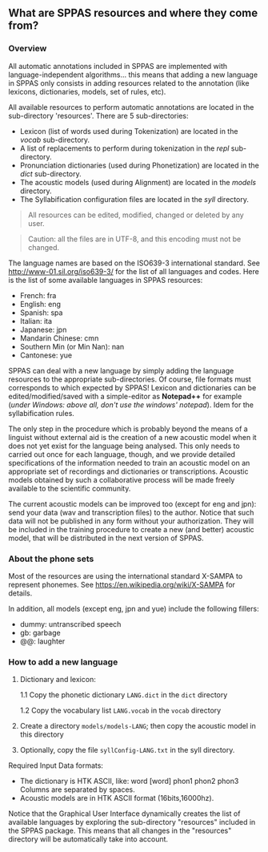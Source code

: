 ## What are SPPAS resources and where they come from?

### Overview

All automatic annotations included in SPPAS are implemented with
language-independent algorithms... this means that adding a new language
in SPPAS only consists in adding resources related to the annotation
(like lexicons, dictionaries, models, set of rules, etc).

All available resources to perform automatic annotations are located in
the sub-directory 'resources'. There are 5 sub-directories:

- Lexicon (list of words used during Tokenization) are located in the *vocab* sub-directory.
- A list of replacements to perform during tokenization in the *repl* sub-directory.
- Pronunciation dictionaries (used during Phonetization) are located in the *dict* sub-directory.
- The acoustic models (used during Alignment) are located in the *models* directory.
- The Syllabification configuration files are located in the *syll* directory.

> All resources can be edited, modified, changed or deleted by any user.

> Caution: all the files are in UTF-8, and this encoding must not be changed.

The language names are based on the ISO639-3 international standard.
See <http://www-01.sil.org/iso639-3/> for the list of all languages and codes.
Here is the list of some available languages in SPPAS resources:

- French: fra
- English: eng
- Spanish: spa
- Italian: ita
- Japanese: jpn
- Mandarin Chinese: cmn
- Southern Min (or Min Nan): nan
- Cantonese: yue

SPPAS can deal with a new language by simply adding the language resources
to the appropriate sub-directories.
Of course, file formats must corresponds to which expected by SPPAS!
Lexicon and dictionaries can be edited/modified/saved with a simple-editor as
**Notepad++** for example (*under Windows: above all, don't use the windows' notepad*).
Idem for the syllabification rules.

The only step in the procedure which is probably beyond the means of a linguist
without external aid is the creation of a new acoustic model when it does not
yet exist for the language being analysed. This only needs to carried out once
for each language, though, and we provide detailed specifications of
the information needed to train an acoustic model on an appropriate set of
recordings and dictionaries or transcriptions. Acoustic models obtained by such
a collaborative process will be made freely available to the scientific
community.

The current acoustic models can be improved too (except for eng and jpn):
send your data (wav and transcription files) to the author. Notice that
such data will not be published in any form without your authorization.
They will be included in the training procedure to create a new (and better)
acoustic model, that will be distributed in the next version of SPPAS.


### About the phone sets

Most of the resources are using the international standard
X-SAMPA to represent phonemes.
See <https://en.wikipedia.org/wiki/X-SAMPA> for details.

In addition, all models (except eng, jpn and yue) include the following fillers:

- dummy: untranscribed speech
- gb: garbage
- @@: laughter


### How to add a new language

1. Dictionary and lexicon:

    1.1 Copy the phonetic dictionary `LANG.dict` in the `dict` directory

    1.2 Copy the vocabulary list `LANG.vocab` in the `vocab` directory

2. Create a directory `models/models-LANG`; then copy the acoustic model
in this directory

3. Optionally, copy the file `syllConfig-LANG.txt` in the syll directory.

Required Input Data formats:

- The dictionary is HTK ASCII, like: word [word] phon1 phon2 phon3
Columns are separated by spaces.
- Acoustic models are in HTK ASCII format (16bits,16000hz).

Notice that the Graphical User Interface dynamically creates the list of
available languages by exploring the sub-directory "resources" included
in the SPPAS package. This means that all changes in the "resources" directory
will be automatically take into account.
